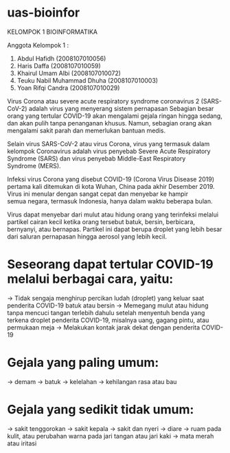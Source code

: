 # uas-bioinfor

KELOMPOK 1 BIOINFORMATIKA

Anggota Kelompok 1 :
1. Abdul Hafidh (2008107010056)
2. Haris Daffa (2008107010059)
3. Khairul Umam Albi (2008107010072)
4. Teuku Nabil Muhammad Dhuha (2008107010003)
5. Yoan Rifqi Candra (2008107010029)

Virus Corona atau severe acute respiratory syndrome coronavirus 2 (SARS-CoV-2) adalah virus yang menyerang sistem pernapasan
Sebagian besar orang yang tertular COVID-19 akan mengalami gejala ringan hingga sedang, dan akan pulih tanpa penanganan khusus. Namun, sebagian orang akan mengalami sakit parah dan memerlukan bantuan medis.

Selain virus SARS-CoV-2 atau virus Corona, virus yang termasuk dalam kelompok Coronavirus adalah virus penyebab Severe Acute Respiratory Syndrome (SARS) dan virus penyebab Middle-East Respiratory Syndrome (MERS).

Infeksi virus Corona yang disebut COVID-19 (Corona Virus Disease 2019) pertama kali ditemukan di kota Wuhan, China pada akhir Desember 2019. Virus ini menular dengan sangat cepat dan menyebar ke hampir semua negara, termasuk Indonesia, hanya dalam waktu beberapa bulan.

Virus dapat menyebar dari mulut atau hidung orang yang terinfeksi melalui partikel cairan kecil ketika orang tersebut batuk, bersin, berbicara, bernyanyi, atau bernapas. Partikel ini dapat berupa droplet yang lebih besar dari saluran pernapasan hingga aerosol yang lebih kecil.

# Seseorang dapat tertular COVID-19 melalui berbagai cara, yaitu:
  -> Tidak sengaja menghirup percikan ludah (droplet) yang keluar saat penderita COVID-19 batuk atau bersin
  -> Memegang mulut atau hidung tanpa mencuci tangan terlebih dahulu setelah menyentuh benda yang terkena droplet penderita COVID-19, misalnya uang, gagang pintu, atau permukaan meja
  -> Melakukan kontak jarak dekat dengan penderita COVID-19


# Gejala yang paling umum:
  -> demam
  -> batuk
  -> kelelahan
  -> kehilangan rasa atau bau

# Gejala yang sedikit tidak umum:
  -> sakit tenggorokan
  -> sakit kepala
  -> sakit dan nyeri
  -> diare
  -> ruam pada kulit, atau perubahan warna pada jari tangan atau jari kaki
  -> mata merah atau iritasi
